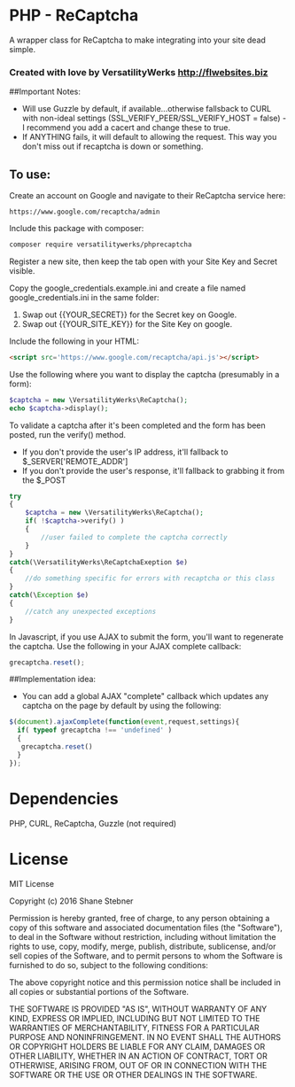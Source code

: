 # PHP - ReCaptcha
A wrapper class for ReCaptcha to make integrating into your site dead simple.

### Created with love by VersatilityWerks http://flwebsites.biz
 
##Important Notes:

* Will use Guzzle by default, if available...otherwise fallsback to CURL with non-ideal settings
(SSL_VERIFY_PEER/SSL_VERIFY_HOST = false) - I recommend you add a cacert and change these to true.
* If ANYTHING fails, it will default to allowing the request. This way you don't miss out if recaptcha is down or something.

## To use:

Create an account on Google and navigate to their ReCaptcha service here:
```link
https://www.google.com/recaptcha/admin
```
 
Include this package with composer:
```bash
composer require versatilitywerks/phprecaptcha
```

Register a new site, then keep the tab open with your Site Key and Secret visible.

Copy the google_credentials.example.ini and create a file named google_credentials.ini in the same folder:
 1. Swap out {{YOUR_SECRET}} for the Secret key on Google.
 2. Swap out {{YOUR_SITE_KEY}} for the Site Key on google.

Include the following in your HTML:
```html
<script src='https://www.google.com/recaptcha/api.js'></script>
```

Use the following where you want to display the captcha (presumably in a form):

```php
$captcha = new \VersatilityWerks\ReCaptcha();
echo $captcha->display();
```

To validate a captcha after it's been completed and the form has been posted, run the verify() method.

* If you don't provide the user's IP address, it'll fallback to $_SERVER['REMOTE_ADDR']
* If you don't provide the user's response, it'll fallback to grabbing it from the $_POST

```php
try
{
    $captcha = new \VersatilityWerks\ReCaptcha();
    if( !$captcha->verify() )
    {
        //user failed to complete the captcha correctly
    }
}
catch(\VersatilityWerks\ReCaptchaExeption $e)
{
    //do something specific for errors with recaptcha or this class
}
catch(\Exception $e)
{
    //catch any unexpected exceptions
}
```

In Javascript, if you use AJAX to submit the form, you'll want to regenerate the captcha.
Use the following in your AJAX complete callback:

```javascript
grecaptcha.reset();
```

##Implementation idea:

* You can add a global AJAX "complete" callback which updates any captcha on the page by default by using the following:

```javascript
$(document).ajaxComplete(function(event,request,settings){
  if( typeof grecaptcha !== 'undefined' )
  {
   grecaptcha.reset()
  }
});
```

Dependencies
=======
PHP, CURL, ReCaptcha, Guzzle (not required)

License
=======
MIT License

Copyright (c) 2016 Shane Stebner

Permission is hereby granted, free of charge, to any person obtaining a copy
of this software and associated documentation files (the "Software"), to deal
in the Software without restriction, including without limitation the rights
to use, copy, modify, merge, publish, distribute, sublicense, and/or sell
copies of the Software, and to permit persons to whom the Software is
furnished to do so, subject to the following conditions:

The above copyright notice and this permission notice shall be included in all
copies or substantial portions of the Software.

THE SOFTWARE IS PROVIDED "AS IS", WITHOUT WARRANTY OF ANY KIND, EXPRESS OR
IMPLIED, INCLUDING BUT NOT LIMITED TO THE WARRANTIES OF MERCHANTABILITY,
FITNESS FOR A PARTICULAR PURPOSE AND NONINFRINGEMENT. IN NO EVENT SHALL THE
AUTHORS OR COPYRIGHT HOLDERS BE LIABLE FOR ANY CLAIM, DAMAGES OR OTHER
LIABILITY, WHETHER IN AN ACTION OF CONTRACT, TORT OR OTHERWISE, ARISING FROM,
OUT OF OR IN CONNECTION WITH THE SOFTWARE OR THE USE OR OTHER DEALINGS IN THE
SOFTWARE.
